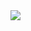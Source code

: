 <img align="right" src="https://visitor-badge.laobi.icu/badge?page_id=vusalasalimovaa.visitor-badge" />
